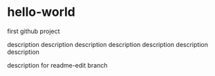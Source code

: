 hello-world
===========

first github project

description 
description description description description description description 

description for readme-edit branch
